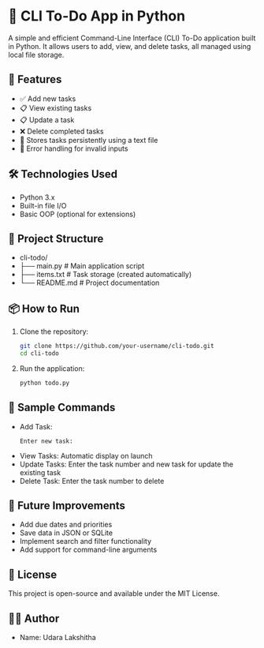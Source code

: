 # 📝 CLI To-Do App in Python

A simple and efficient Command-Line Interface (CLI) To-Do application built in Python. It allows users to add, view, and delete tasks, all managed using local file storage.

## 🚀 Features

- ✅ Add new tasks
- 📋 View existing tasks
- 📋 Update a task
- ❌ Delete completed tasks
- 💾 Stores tasks persistently using a text file
- 🧼 Error handling for invalid inputs

## 🛠️ Technologies Used

- Python 3.x
- Built-in file I/O
- Basic OOP (optional for extensions)

## 📂 Project Structure
- cli-todo/
- ├── main.py # Main application script
- ├── items.txt # Task storage (created automatically)
- └── README.md # Project documentation


## 📦 How to Run

1. Clone the repository:
   ```bash
   git clone https://github.com/your-username/cli-todo.git
   cd cli-todo

2. Run the application:
   ```bash
   python todo.py

## 🧪 Sample Commands
- Add Task: 
    ```
    Enter new task:

- View Tasks: Automatic display on launch
- Update Tasks: Enter the task number and new task for update the existing task
- Delete Task: Enter the task number to delete

## 🌱 Future Improvements
- Add due dates and priorities
- Save data in JSON or SQLite
- Implement search and filter functionality
- Add support for command-line arguments

## 📄 License
This project is open-source and available under the MIT License.

## 👨‍💻 Author
- Name: Udara Lakshitha

